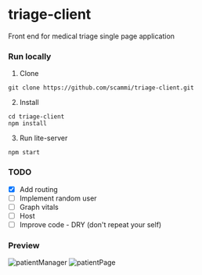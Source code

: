 # triage-client
Front end for medical triage single page application

### Run locally

1. Clone
```
git clone https://github.com/scammi/triage-client.git
```
2. Install
```
cd triage-client
npm install
```
3. Run lite-server
```
npm start
```
### TODO
- [X] Add routing
- [ ] Implement random user
- [ ] Graph vitals   
- [ ] Host
- [ ] Improve code -  DRY (don't repeat your self)

### Preview
![patientManager](https://i.imgur.com/SRMTSsk.png) 
![patientPage](https://i.imgur.com/5gAa1Cb.png)


